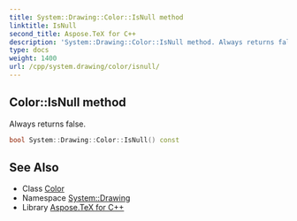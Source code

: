 ```yaml
---
title: System::Drawing::Color::IsNull method
linktitle: IsNull
second_title: Aspose.TeX for C++
description: 'System::Drawing::Color::IsNull method. Always returns false in C++.'
type: docs
weight: 1400
url: /cpp/system.drawing/color/isnull/
---
```

## Color::IsNull method


Always returns false.

```cpp
bool System::Drawing::Color::IsNull() const
```

## See Also

* Class [Color](../)
* Namespace [System::Drawing](../../)
* Library [Aspose.TeX for C++](../../../)
